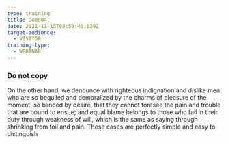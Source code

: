 ```yaml
---
type: training
title: Demo04.
date: 2021-11-15T08:59:49.629Z
target-audience:
  - VISITOR
training-type:
  - WEBINAR
---
```

### Do not copy

On the other hand, we denounce with righteous indignation and dislike men who are so beguiled and demoralized by the charms of pleasure of the moment, so blinded by desire, that they cannot foresee the pain and trouble that are bound to ensue; and equal blame belongs to those who fail in their duty through weakness of will, which is the same as saying through shrinking from toil and pain. These cases are perfectly simple and easy to distinguish